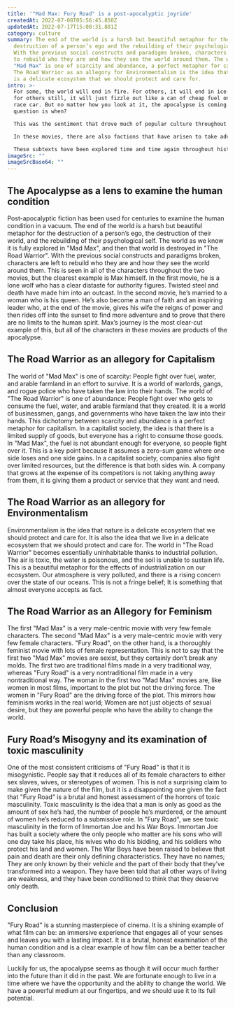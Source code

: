 ```yaml
---
title: '"Mad Max: Fury Road" is a post-apocalyptic joyride'
createdAt: 2022-07-08T05:56:45.850Z
updatedAt: 2022-07-17T15:00:31.881Z
category: culture
summary: The end of the world is a harsh but beautiful metaphor for the
  destruction of a person’s ego and the rebuilding of their psychological self.
  With the previous social constructs and paradigms broken, characters are left
  to rebuild who they are and how they see the world around them. The world of
  "Mad Max" is one of scarcity and abundance, a perfect metaphor for capitalism.
  The Road Warrior as an allegory for Environmentalism is the idea that nature
  is a delicate ecosystem that we should protect and care for.
intro: >-
  For some, the world will end in fire. For others, it will end in ice. And
  for others still, it will just fizzle out like a can of cheap fuel on an old
  race car. But no matter how you look at it, the apocalypse is coming. The only
  question is when?

  This was the sentiment that drove much of popular culture throughout the 70s and 80s. Films like “Mad Max” and “The Road Warrior” were cautionary tales about the future of mankind brought on by a series of devastating natural and man-made disasters; "Mad Max" being set during a prolonged drought, and "The Road Warrior" taking place after a catastrophic failure of an oil refinery leads to widespread pollution and destruction as well as a shortage of gasoline (which is what inspired the term “Road Warrior”).

  In these movies, there are also factions that have arisen to take advantage of these new conditions: In "Mad Max", we see gangs whose primary function is to steal fuel from other scavenger tribes; In "The Road Warrior", we see roving bands that are essentially highwaymen that prey upon small towns using their road-warrior combat skillset; And in both movies we see heroes who fight against evil not because they want to be evil but because they are good people trying to save those they love in terrible times.

  These subtexts have been explored time and time again throughout history through literature such as The Bible
imageSrc: ""
imageSrcBase64: ""
---
```


## The Apocalypse as a lens to examine the human condition

Post-apocalyptic fiction has been used for centuries to examine the human condition in a vacuum. The end of the world is a harsh but beautiful metaphor for the destruction of a person’s ego, the destruction of their world, and the rebuilding of their psychological self.
The world as we know it is fully explored in "Mad Max", and then that world is destroyed in "The Road Warrior". With the previous social constructs and paradigms broken, characters are left to rebuild who they are and how they see the world around them.
This is seen in all of the characters throughout the two movies, but the clearest example is Max himself. In the first movie, he is a lone wolf who has a clear distaste for authority figures. Twisted steel and death have made him into an outcast. In the second movie, he’s married to a woman who is his queen. He’s also become a man of faith and an inspiring leader who, at the end of the movie, gives his wife the reigns of power and then rides off into the sunset to find more adventure and to prove that there are no limits to the human spirit. Max’s journey is the most clear-cut example of this, but all of the characters in these movies are products of the apocalypse.

## The Road Warrior as an allegory for Capitalism

The world of "Mad Max" is one of scarcity: People fight over fuel, water, and arable farmland in an effort to survive. It is a world of warlords, gangs, and rogue police who have taken the law into their hands.
The world of "The Road Warrior" is one of abundance: People fight over who gets to consume the fuel, water, and arable farmland that they created. It is a world of businessmen, gangs, and governments who have taken the law into their hands.
This dichotomy between scarcity and abundance is a perfect metaphor for capitalism. In a capitalist society, the idea is that there is a limited supply of goods, but everyone has a right to consume those goods.
In "Mad Max", the fuel is not abundant enough for everyone, so people fight over it. This is a key point because it assumes a zero-sum game where one side loses and one side gains. In a capitalist society, companies also fight over limited resources, but the difference is that both sides win. A company that grows at the expense of its competitors is not taking anything away from them, it is giving them a product or service that they want and need.

## The Road Warrior as an allegory for Environmentalism

Environmentalism is the idea that nature is a delicate ecosystem that we should protect and care for. It is also the idea that we live in a delicate ecosystem that we should protect and care for.
The world in "The Road Warrior" becomes essentially uninhabitable thanks to industrial pollution. The air is toxic, the water is poisonous, and the soil is unable to sustain life.
This is a beautiful metaphor for the effects of industrialization on our ecosystem. Our atmosphere is very polluted, and there is a rising concern over the state of our oceans. This is not a fringe belief; It is something that almost everyone accepts as fact.

## The Road Warrior as an Allegory for Feminism

The first "Mad Max" is a very male-centric movie with very few female characters. The second "Mad Max" is a very male-centric movie with very few female characters. "Fury Road", on the other hand, is a thoroughly feminist movie with lots of female representation.
This is not to say that the first two "Mad Max" movies are sexist, but they certainly don’t break any molds. The first two are traditional films made in a very traditional way, whereas "Fury Road" is a very nontraditional film made in a very nontraditional way.
The woman in the first two "Mad Max" movies are, like women in most films, important to the plot but not the driving force. The women in "Fury Road" are the driving force of the plot.
This mirrors how feminism works in the real world; Women are not just objects of sexual desire, but they are powerful people who have the ability to change the world.

## Fury Road’s Misogyny and its examination of toxic masculinity

One of the most consistent criticisms of "Fury Road" is that it is misogynistic. People say that it reduces all of its female characters to either sex slaves, wives, or stereotypes of women.
This is not a surprising claim to make given the nature of the film, but it is a disappointing one given the fact that "Fury Road" is a brutal and honest assessment of the horrors of toxic masculinity.
Toxic masculinity is the idea that a man is only as good as the amount of sex he’s had, the number of people he’s murdered, or the amount of women he’s reduced to a submissive role.
In "Fury Road", we see toxic masculinity in the form of Immortan Joe and his War Boys. Immortan Joe has built a society where the only people who matter are his sons who will one day take his place, his wives who do his bidding, and his soldiers who protect his land and women.
The War Boys have been raised to believe that pain and death are their only defining characteristics. They have no names; They are only known by their vehicle and the part of their body that they’ve transformed into a weapon. They have been told that all other ways of living are weakness, and they have been conditioned to think that they deserve only death.

## Conclusion

"Fury Road" is a stunning masterpiece of cinema. It is a shining example of what film can be: an immersive experience that engages all of your senses and leaves you with a lasting impact. It is a brutal, honest examination of the human condition and is a clear example of how film can be a better teacher than any classroom.

Luckily for us, the apocalypse seems as though it will occur much farther into the future than it did in the past. We are fortunate enough to live in a time where we have the opportunity and the ability to change the world. We have a powerful medium at our fingertips, and we should use it to its full potential.
